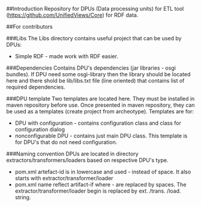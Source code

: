 ##Introduction
Repository for DPUs (Data processing units) for ETL tool (https://github.com/UnifiedViews/Core) for RDF data.

##For contributors

###Libs
The Libs directory contains useful project that can be used by DPUs:
* Simple RDF - made work with RDF easier.

###Dependencies
Contains DPU's dependencies (jar libraries - osgi bundles). If DPU need some osgi-library then the library should be located here and there shold be lib/libs.txt file (line oriented) that contains list of required dependencies.

###DPU template
Two templates are located here. They must be installed in maven repository before use. Once presented in maven repository, they can be used as a templates (create project from archeotype).
Templates are for:
* DPU with configuration - contains configuration class and class for configuration dialog
* nonconfigurable DPU - contains just main DPU class. This template is for DPU's that do not need configuration.

###Naming convention
DPUs are located in directory extractors/transformers/loaders based on respective DPU's type. 
* pom.xml artefact-id is in lowercase and used - instead of space. It also starts with extractor/transformer/loader
* pom.xml name reflect artifact-if where - are replaced by spaces. The extractor/transformer/loader begin is replaced by ext. /trans. /load. string.
